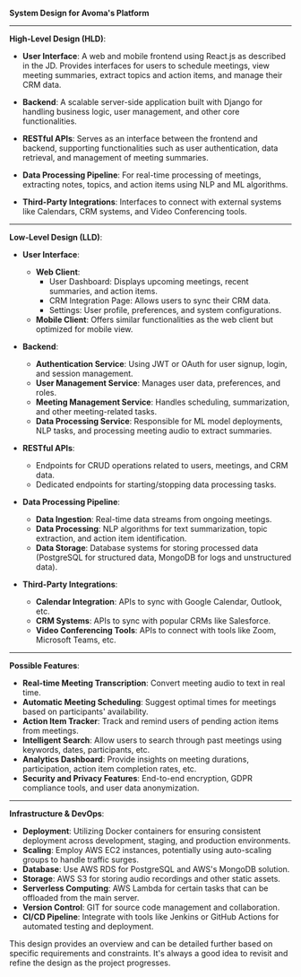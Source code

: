 **System Design for Avoma's Platform**

---

**High-Level Design (HLD)**:

* **User Interface**: A web and mobile frontend using React.js as described in the JD. Provides interfaces for users to schedule meetings, view meeting summaries, extract topics and action items, and manage their CRM data.

* **Backend**: A scalable server-side application built with Django for handling business logic, user management, and other core functionalities.

* **RESTful APIs**: Serves as an interface between the frontend and backend, supporting functionalities such as user authentication, data retrieval, and management of meeting summaries.

* **Data Processing Pipeline**: For real-time processing of meetings, extracting notes, topics, and action items using NLP and ML algorithms.

* **Third-Party Integrations**: Interfaces to connect with external systems like Calendars, CRM systems, and Video Conferencing tools.

---

**Low-Level Design (LLD)**:

* **User Interface**:
  * **Web Client**:
    * User Dashboard: Displays upcoming meetings, recent summaries, and action items.
    * CRM Integration Page: Allows users to sync their CRM data.
    * Settings: User profile, preferences, and system configurations.
  * **Mobile Client**: Offers similar functionalities as the web client but optimized for mobile view.

* **Backend**:
  * **Authentication Service**: Using JWT or OAuth for user signup, login, and session management.
  * **User Management Service**: Manages user data, preferences, and roles.
  * **Meeting Management Service**: Handles scheduling, summarization, and other meeting-related tasks.
  * **Data Processing Service**: Responsible for ML model deployments, NLP tasks, and processing meeting audio to extract summaries.

* **RESTful APIs**:
  * Endpoints for CRUD operations related to users, meetings, and CRM data.
  * Dedicated endpoints for starting/stopping data processing tasks.

* **Data Processing Pipeline**:
  * **Data Ingestion**: Real-time data streams from ongoing meetings.
  * **Data Processing**: NLP algorithms for text summarization, topic extraction, and action item identification.
  * **Data Storage**: Database systems for storing processed data (PostgreSQL for structured data, MongoDB for logs and unstructured data).

* **Third-Party Integrations**:
  * **Calendar Integration**: APIs to sync with Google Calendar, Outlook, etc.
  * **CRM Systems**: APIs to sync with popular CRMs like Salesforce.
  * **Video Conferencing Tools**: APIs to connect with tools like Zoom, Microsoft Teams, etc.

---

**Possible Features**:

* **Real-time Meeting Transcription**: Convert meeting audio to text in real time.
* **Automatic Meeting Scheduling**: Suggest optimal times for meetings based on participants' availability.
* **Action Item Tracker**: Track and remind users of pending action items from meetings.
* **Intelligent Search**: Allow users to search through past meetings using keywords, dates, participants, etc.
* **Analytics Dashboard**: Provide insights on meeting durations, participation, action item completion rates, etc.
* **Security and Privacy Features**: End-to-end encryption, GDPR compliance tools, and user data anonymization.

---

**Infrastructure & DevOps**:

* **Deployment**: Utilizing Docker containers for ensuring consistent deployment across development, staging, and production environments.
* **Scaling**: Employ AWS EC2 instances, potentially using auto-scaling groups to handle traffic surges.
* **Database**: Use AWS RDS for PostgreSQL and AWS's MongoDB solution.
* **Storage**: AWS S3 for storing audio recordings and other static assets.
* **Serverless Computing**: AWS Lambda for certain tasks that can be offloaded from the main server.
* **Version Control**: GIT for source code management and collaboration.
* **CI/CD Pipeline**: Integrate with tools like Jenkins or GitHub Actions for automated testing and deployment.

This design provides an overview and can be detailed further based on specific requirements and constraints. It's always a good idea to revisit and refine the design as the project progresses.